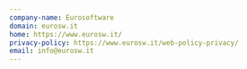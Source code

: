 ```yaml
---
company-name: Eurosoftware
domain: eurosw.it
home: https://www.eurosw.it/
privacy-policy: https://www.eurosw.it/web-policy-privacy/
email: info@eurosw.it
---
```




